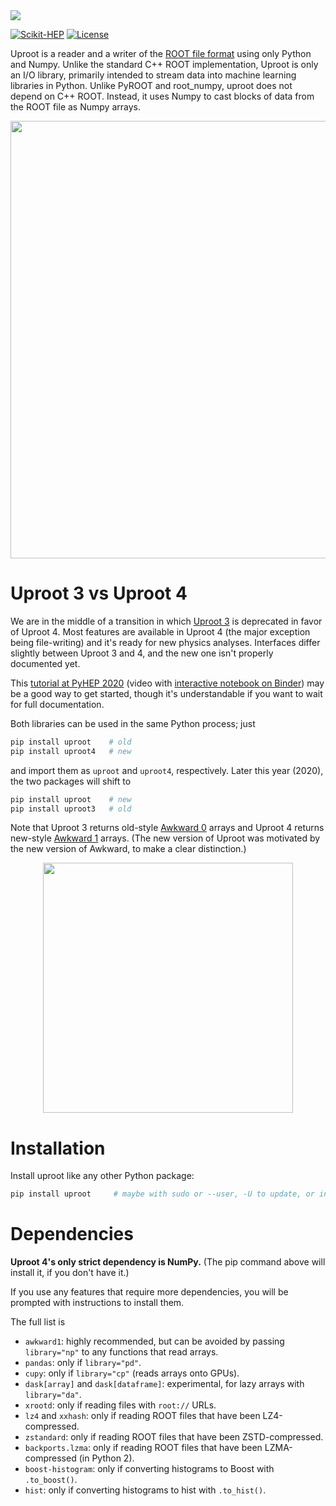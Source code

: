 <img src="docs-img/logo/logo-300px.png">

[![Scikit-HEP](https://scikit-hep.org/assets/images/Scikit--HEP-Project-blue.svg)](https://scikit-hep.org/)
[![License](https://img.shields.io/badge/License-BSD%203--Clause-blue.svg)](https://opensource.org/licenses/BSD-3-Clause)

Uproot is a reader and a writer of the [ROOT file format](https://root.cern/) using only Python and Numpy. Unlike the standard C++ ROOT implementation, Uproot is only an I/O library, primarily intended to stream data into machine learning libraries in Python. Unlike PyROOT and root_numpy, uproot does not depend on C++ ROOT. Instead, it uses Numpy to cast blocks of data from the ROOT file as Numpy arrays.

<p align="center"><img src="docs-img/diagrams/abstraction-layers.png" width="700px"></p>

# Uproot 3 vs Uproot 4

We are in the middle of a transition in which [Uproot 3](https://github.com/scikit-hep/uproot#readme) is deprecated in favor of Uproot 4. Most features are available in Uproot 4 (the major exception being file-writing) and it's ready for new physics analyses. Interfaces differ slightly between Uproot 3 and 4, and the new one isn't properly documented yet.

This [tutorial at PyHEP 2020](https://youtu.be/ea-zYLQBS4U) (video with [interactive notebook on Binder](https://mybinder.org/v2/gh/jpivarski/2020-07-13-pyhep2020-tutorial.git/1.1?urlpath=lab/tree/tutorial.ipynb)) may be a good way to get started, though it's understandable if you want to wait for full documentation.

Both libraries can be used in the same Python process; just

```bash
pip install uproot    # old
pip install uproot4   # new
```

and import them as `uproot` and `uproot4`, respectively. Later this year (2020), the two packages will shift to

```bash
pip install uproot    # new
pip install uproot3   # old
```

Note that Uproot 3 returns old-style [Awkward 0](https://github.com/scikit-hep/awkward-array#readme) arrays and Uproot 4 returns new-style [Awkward 1](https://github.com/scikit-hep/awkward-1.0#readme) arrays. (The new version of Uproot was motivated by the new version of Awkward, to make a clear distinction.)

<p align="center"><img src="docs-img/photos/switcheroo.jpg" width="400px"></p>

# Installation

Install uproot like any other Python package:

```bash
pip install uproot     # maybe with sudo or --user, -U to update, or in venv
```

# Dependencies

**Uproot 4's only strict dependency is NumPy.** (The pip command above will install it, if you don't have it.)

If you use any features that require more dependencies, you will be prompted with instructions to install them.

The full list is

   * `awkward1`: highly recommended, but can be avoided by passing `library="np"` to any functions that read arrays.
   * `pandas`: only if `library="pd"`.
   * `cupy`: only if `library="cp"` (reads arrays onto GPUs).
   * `dask[array]` and `dask[dataframe]`: experimental, for lazy arrays with `library="da"`.
   * `xrootd`: only if reading files with `root://` URLs.
   * `lz4` and `xxhash`: only if reading ROOT files that have been LZ4-compressed.
   * `zstandard`: only if reading ROOT files that have been ZSTD-compressed.
   * `backports.lzma`: only if reading ROOT files that have been LZMA-compressed (in Python 2).
   * `boost-histogram`: only if converting histograms to Boost with `.to_boost()`.
   * `hist`: only if converting histograms to hist with `.to_hist()`.

